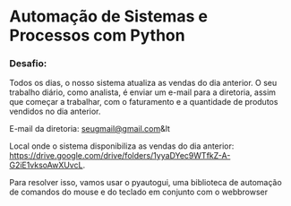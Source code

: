 # Automação de Sistemas e Processos com Python

### Desafio:
Todos os dias, o nosso sistema atualiza as vendas do dia anterior. O seu trabalho diário, como analista, é enviar um e-mail para a diretoria, assim que começar a trabalhar, com o faturamento e a quantidade de produtos vendidos no dia anterior.

E-mail da diretoria: seugmail@gmail.com&lt

Local onde o sistema disponibiliza as vendas do dia anterior: https://drive.google.com/drive/folders/1yyaDYec9WTfkZ-A-G2iE1vksoAwXUvcL.

Para resolver isso, vamos usar o pyautogui, uma biblioteca de automação de comandos do mouse e do teclado em conjunto com o webbrowser

